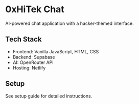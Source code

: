 # 0xHiTek Chat

AI-powered chat application with a hacker-themed interface.

## Tech Stack
- Frontend: Vanilla JavaScript, HTML, CSS
- Backend: Supabase
- AI: OpenRouter API
- Hosting: Netlify

## Setup
See setup guide for detailed instructions.
